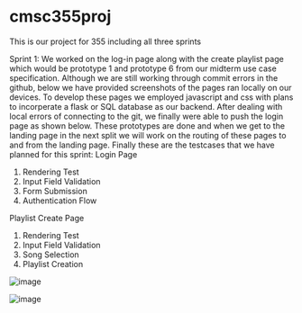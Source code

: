 # cmsc355proj
This is our project for 355 including all three sprints

Sprint 1: 
We worked on the log-in page along with the create playlist page which would be prototype 1 and prototype 6 from our midterm use case specification. Although we are still working through commit errors in the github, below we have provided screenshots of the pages ran locally on our devices. To develop these pages we employed javascript and css with plans to incorperate a flask or SQL database as our backend. After dealing with local errors of connecting to the git, we finally were able to push the login page as shown below. These prototypes are done and when we get to the landing page in the next split we will work on the routing of these pages to and from the landing page. Finally these are the testcases that we have planned for this sprint:
Login Page

1. Rendering Test
2. Input Field Validation
3. Form Submission
4. Authentication Flow

Playlist Create Page
1. Rendering Test
2. Input Field Validation
3. Song Selection
4. Playlist Creation



![image](https://github.com/RonitCodes/cmsc355proj/assets/136006251/eaffe8e0-38d1-4eed-ad8d-a0b7112050cd)


![image](https://github.com/RonitCodes/cmsc355proj/assets/136006251/471c1418-6ac9-4f24-8ba8-8903f4a2f64a)

